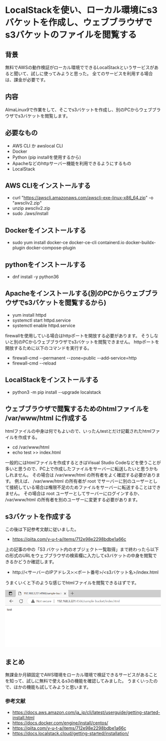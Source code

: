 # LocalStackを使い、ローカル環境にs3バケットを作成し、ウェブブラウザでs3バケットのファイルを閲覧する

## 背景

無料でAWSの動作検証がローカル環境でできるLocalStackというサービスがあると聞いて、試しに使ってみようと思った。
全てのサービスを利用する場合は、課金が必要です。

## 内容

AlmaLinux9で作業をして、そこでs3バケットを作成し、別のPCからウェブブラウザでs3バケットを閲覧します。

## 必要なもの

- AWS CLI か awslocal CLI
- Docker
- Python (pip installを使用するから)
- Apacheなどのhttpサーバー機能を利用できるようにするもの
- LocalStack

## AWS CLIをインストールする

- curl "https://awscli.amazonaws.com/awscli-exe-linux-x86_64.zip" -o "awscliv2.zip"
- unzip awscliv2.zip
- sudo ./aws/install

## Dockerをインストールする

- sudo yum install docker-ce docker-ce-cli containerd.io docker-buildx-plugin docker-compose-plugin

## pythonをインストールする

- dnf install -y python36

## Apacheをインストールする(別のPCからウェブブラウザでs3バケットを閲覧するから)

- yum install httpd
- systemctl start httpd.service
- systemctl enable httpd.service

firewallを使用している場合はhttpポートを開放する必要があります。
そうしないと別のPCからウェブブラウザでs3バケットを閲覧できません。
httpポートを開放するために以下のコマンドを実行する。

- firewall-cmd --permanent --zone=public --add-service=http
- firewall-cmd --reload

## LocalStackをインストールする

- python3 -m pip install --upgrade localstack

## ウェブブラウザで閲覧するためのhtmlファイルを /var/www/html に作成する

htmlファイルの中身は何でもよいので、いったんtestとだけ記載されたhtmlファイルを作成する。

- cd /var/www/html
- echo test >> index.html

一般的にはhtmlファイルを作成するときはVisual Studio Codeなどを使うことが多いと思うので、PC上で作成したファイルをサーバーに転送したいと思うかもしれません。
その場合は /var/www/html の所有者をよく確認する必要があります。
例えば、 /var/www/html の所有者が root でサーバーに別のユーザーとして接続している場合は権限不足のためファイルをサーバーに転送することはできません。
その場合は root ユーザーとしてサーバーにログインするか、 /var/www/html の所有者を別のユーザーに変更する必要があります。

## s3バケットを作成する

この後は下記参考文献に従いました。

- https://qiita.com/y-u-t-a/items/712e98e2298bdbe1a66c

上の記事の中の「S3 バケット内のオブジェクト一覧取得」まで終わったら以下の形式のURLをウェブブラウザの検索欄に入力してs3バケットの中身を閲覧できるかどうか確認します。

- http://<サーバーのIPアドレス>:<ポート番号>/<s3バケット名>/index.html

うまくいくと下のような感じでhtmlファイルを閲覧できるはずです。

![index.html](./images/s3_sample-bucket_html.png)

## まとめ

無課金か月額固定でAWS環境をローカル環境で検証できるサービスがあることを知って、試しに無料で使えるs3の機能を確認してみました。
うまくいったので、ほかの機能も試してみようと思います。

### 参考文献
- https://docs.aws.amazon.com/ja_jp/cli/latest/userguide/getting-started-install.html
- https://docs.docker.com/engine/install/centos/
- https://qiita.com/y-u-t-a/items/712e98e2298bdbe1a66c
- https://docs.localstack.cloud/getting-started/installation/